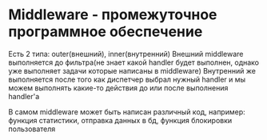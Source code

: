 # Middleware - промежуточное программное обеспечение
Есть 2 типа: outer(внешний), inner(внутренний)
Внешний middleware выполняется до фильтра(не знает какой handler будет выполнен, однако уже выполняет задачи которые написаны в middleware)
Внутренний же выполняется после того как диспетчер выбрал нужный handler и мы можем выполнять какие-то действия до или после выполнения handler'a

В самом middleware может быть написан различный код, например: функция статистики, отправка данных в бд, функция блокировки пользователя